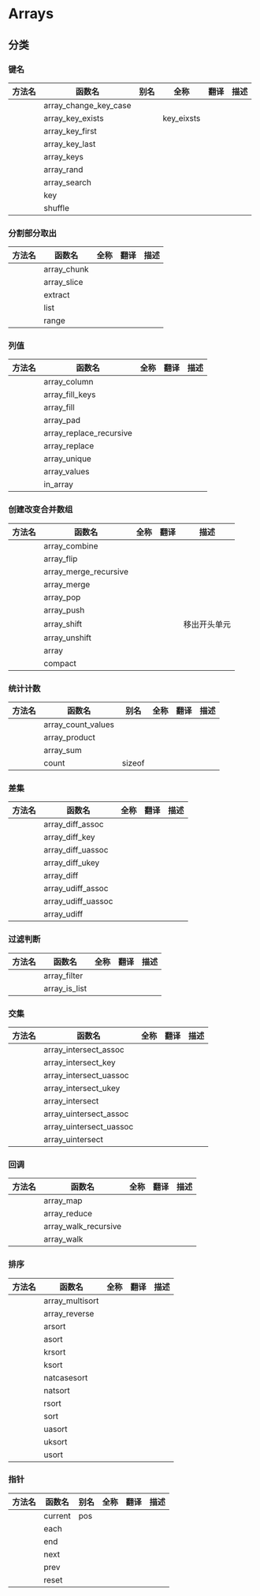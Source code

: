 # Arrays



## 分类

### 键名

| 方法名 | 函数名                | 别名 | 全称       | 翻译 | 描述 |
| ------ | --------------------- | ---- | ---------- | ---- | ---- |
|        | array_change_key_case |      |            |      |      |
|        | array_key_exists      |      | key_eixsts |      |      |
|        | array_key_first       |      |            |      |      |
|        | array_key_last        |      |            |      |      |
|        | array_keys            |      |            |      |      |
|        | array_rand            |      |            |      |      |
|        | array_search          |      |            |      |      |
|        | key                   |      |            |      |      |
|        | shuffle               |      |            |      |      |



### 分割部分取出

| 方法名 | 函数名      | 全称 | 翻译 | 描述 |
| ------ | ----------- | ---- | ---- | ---- |
|        | array_chunk |      |      |      |
|        | array_slice |      |      |      |
|        | extract     |      |      |      |
|        | list        |      |      |      |
|        | range       |      |      |      |



### 列值

| 方法名 | 函数名                  | 全称 | 翻译 | 描述 |
| ------ | ----------------------- | ---- | ---- | ---- |
|        | array_column            |      |      |      |
|        | array_fill_keys         |      |      |      |
|        | array_fill              |      |      |      |
|        | array_pad               |      |      |      |
|        | array_replace_recursive |      |      |      |
|        | array_replace           |      |      |      |
|        | array_unique            |      |      |      |
|        | array_values            |      |      |      |
|        | in_array                |      |      |      |



### 创建改变合并数组

| 方法名 | 函数名                | 全称 | 翻译 | 描述         |
| ------ | --------------------- | ---- | ---- | ------------ |
|        | array_combine         |      |      |              |
|        | array_flip            |      |      |              |
|        | array_merge_recursive |      |      |              |
|        | array_merge           |      |      |              |
|        | array_pop             |      |      |              |
|        | array_push            |      |      |              |
|        | array_shift           |      |      | 移出开头单元 |
|        | array_unshift         |      |      |              |
|        | array                 |      |      |              |
|        | compact               |      |      |              |



### 统计计数

| 方法名 | 函数名             | 别名   | 全称 | 翻译 | 描述 |
| ------ | ------------------ | ------ | ---- | ---- | ---- |
|        | array_count_values |        |      |      |      |
|        | array_product      |        |      |      |      |
|        | array_sum          |        |      |      |      |
|        | count              | sizeof |      |      |      |



### 差集

| 方法名 | 函数名             | 全称 | 翻译 | 描述 |
| ------ | ------------------ | ---- | ---- | ---- |
|        | array_diff_assoc   |      |      |      |
|        | array_diff_key     |      |      |      |
|        | array_diff_uassoc  |      |      |      |
|        | array_diff_ukey    |      |      |      |
|        | array_diff         |      |      |      |
|        | array_udiff_assoc  |      |      |      |
|        | array_udiff_uassoc |      |      |      |
|        | array_udiff        |      |      |      |



### 过滤判断

| 方法名 | 函数名        | 全称 | 翻译 | 描述 |
| ------ | ------------- | ---- | ---- | ---- |
|        | array_filter  |      |      |      |
|        | array_is_list |      |      |      |



### 交集

| 方法名 | 函数名                  | 全称 | 翻译 | 描述 |
| ------ | ----------------------- | ---- | ---- | ---- |
|        | array_intersect_assoc   |      |      |      |
|        | array_intersect_key     |      |      |      |
|        | array_intersect_uassoc  |      |      |      |
|        | array_intersect_ukey    |      |      |      |
|        | array_intersect         |      |      |      |
|        | array_uintersect_assoc  |      |      |      |
|        | array_uintersect_uassoc |      |      |      |
|        | array_uintersect        |      |      |      |



### 回调

| 方法名 | 函数名               | 全称 | 翻译 | 描述 |
| ------ | -------------------- | ---- | ---- | ---- |
|        | array_map            |      |      |      |
|        | array_reduce         |      |      |      |
|        | array_walk_recursive |      |      |      |
|        | array_walk           |      |      |      |



### 排序

| 方法名 | 函数名          | 全称 | 翻译 | 描述 |
| ------ | --------------- | ---- | ---- | ---- |
|        | array_multisort |      |      |      |
|        | array_reverse   |      |      |      |
|        | arsort          |      |      |      |
|        | asort           |      |      |      |
|        | krsort          |      |      |      |
|        | ksort           |      |      |      |
|        | natcasesort     |      |      |      |
|        | natsort         |      |      |      |
|        | rsort           |      |      |      |
|        | sort            |      |      |      |
|        | uasort          |      |      |      |
|        | uksort          |      |      |      |
|        | usort           |      |      |      |



### 指针

| 方法名 | 函数名  | 别名 | 全称 | 翻译 | 描述 |
| ------ | ------- | ---- | ---- | ---- | ---- |
|        | current | pos  |      |      |      |
|        | each    |      |      |      |      |
|        | end     |      |      |      |      |
|        | next    |      |      |      |      |
|        | prev    |      |      |      |      |
|        | reset   |      |      |      |      |


